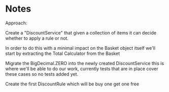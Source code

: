 # Notes

Approach: 

Create a "DiscountService" that given a collection of items it can decide whether to apply a rule or not.

In order to do this with a minimal impact on the Basket object itself we'll start by extracting the Total Calculator from the Basket


Migrate the BigDecimal.ZERO into the newly created DiscountService
this is where we'll be able to do our work, currently tests that are in place cover these cases so no tests added yet.

Create the first DiscountRule which will be buy one get one free
